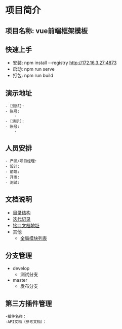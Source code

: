 

# 项目简介

## 项目名称: vue前端框架模板

## 快速上手
  - 安装: npm install --registry http://172.16.3.27:4873
  - 启动: npm run serve
  - 打包: npm run build

## 演示地址
    - [测试]: 
    - 账号:
        - 
    - [演示]: 
    - 账号:
        - 

## 人员安排
    - 产品/项目经理:
    - 设计:
    - 前端:
    - 开发: 
    - 测试:

## 文档说明
  - [目录结构](./docs/文件列表.md)
  - [迭代记录](./docs/更新日志.md)
  - [接口文档地址](http://172.16.1.224:3000/project/469/interface/api/37858)
  - 其他
    - [全局模块列表](./docs/全局模块列表.md)

## 分支管理
* develop
    - 测试分支
* master
    - 发布分支

## 第三方插件管理
    -插件名称：
    -API文档（参考文档）：